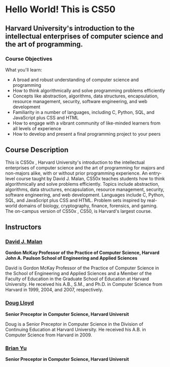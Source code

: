 # Hello World! This is CS50

## Harvard University's introduction to the intellectual enterprises of computer science and the art of programming.

### Course Objectives

What you'll learn:

- A broad and robust understanding of computer science and programming
- How to think algorithmically and solve programming problems efficiently
- Concepts like abstraction, algorithms, data structures, encapsulation, resource management, security, software engineering, and web development
- Familiarity in a number of languages, including C, Python, SQL, and JavaScript plus CSS and HTML
- How to engage with a vibrant community of like-minded learners from all levels of experience
- How to develop and present a final programming project to your peers

## Course Description

This is CS50x , Harvard University's introduction to the intellectual enterprises of computer science and the art of programming for majors and non-majors alike, with or without prior programming experience. An entry-level course taught by David J. Malan, CS50x teaches students how to think algorithmically and solve problems efficiently. Topics include abstraction, algorithms, data structures, encapsulation, resource management, security, software engineering, and web development. Languages include C, Python, SQL, and JavaScript plus CSS and HTML. Problem sets inspired by real-world domains of biology, cryptography, finance, forensics, and gaming. The on-campus version of CS50x , CS50, is Harvard's largest course.

## Instructors

### [David J. Malan](https://pll.harvard.edu/instructor/david-j-malan)

**Gordon McKay Professor of the Practice of Computer Science, Harvard John A. Paulson School of Engineering and Applied Sciences**

David is Gordon McKay Professor of the Practice of Computer Science in the School of Engineering and Applied Sciences and a Member of the Faculty of Education in the Graduate School of Education at Harvard University. He received his A.B., S.M., and Ph.D. in Computer Science from Harvard in 1999, 2004, and 2007, respectively.

### [Doug Lloyd](https://pll.harvard.edu/instructor/doug-lloyd)

**Senior Preceptor in Computer Science, Harvard Universit**

Doug is a Senior Preceptor in Computer Science in the Division of Continuing Education at Harvard University. He received his A.B. in Computer Science from Harvard in 2009.

### [Brian Yu](https://pll.harvard.edu/instructor/brian-yu)

**Senior Preceptor in Computer Science, Harvard Universit**
